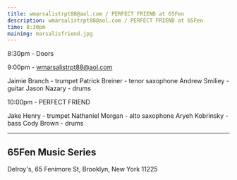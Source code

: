 ```yaml
---
title: wmarsalistrpt88@aol.com / PERFECT FRIEND at 65Fen
description: wmarsalistrpt88@aol.com / PERFECT FRIEND at 65Fen
time: 8:30pm
mainimg: marsalisfriend.jpg
---
```

8:30pm - Doors

9:00pm - wmarsalistrpt88@aol.com

Jaimie Branch - trumpet
Patrick Breiner - tenor saxophone
Andrew Smiliey - guitar
Jason Nazary - drums

10:00pm - PERFECT FRIEND

Jake Henry - trumpet
Nathaniel Morgan - alto saxophone
Aryeh Kobrinsky - bass
Cody Brown - drums

***

## 65Fen Music Series

Delroy's, 65 Fenimore St, Brooklyn, New York 11225
